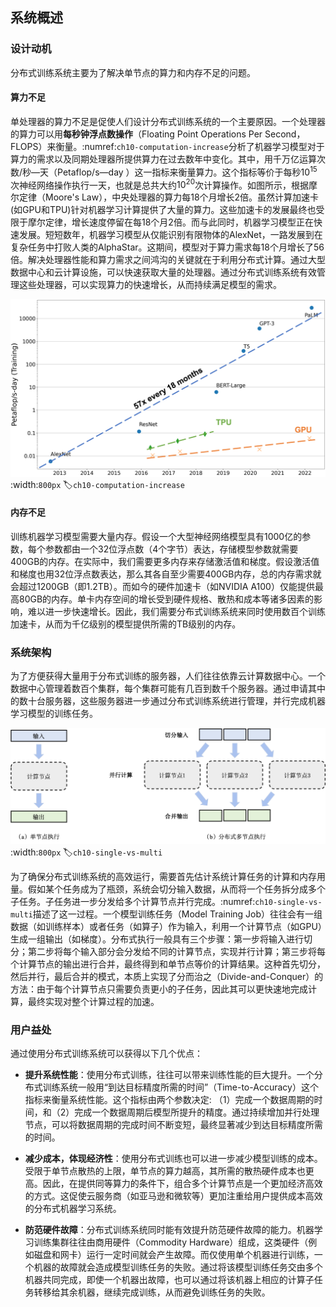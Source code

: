 ## 系统概述

### 设计动机

分布式训练系统主要为了解决单节点的算力和内存不足的问题。

#### 算力不足

单处理器的算力不足是促使人们设计分布式训练系统的一个主要原因。一个处理器的算力可以用**每秒钟浮点数操作**（Floating Point Operations Per Second，FLOPS）来衡量。:numref:`ch10-computation-increase`分析了机器学习模型对于算力的需求以及同期处理器所提供算力在过去数年中变化。其中，用千万亿运算次数/秒—天（Petaflop/s—day ）这一指标来衡量算力。这个指标等价于每秒$10^{15}$次神经网络操作执行一天，也就是总共大约$10^{20}$次计算操作。如图所示，根据摩尔定律（Moore's Law），中央处理器的算力每18个月增长2倍。虽然计算加速卡(如GPU和TPU)针对机器学习计算提供了大量的算力。这些加速卡的发展最终也受限于摩尔定律，增长速度停留在每18个月2倍。而与此同时，机器学习模型正在快速发展。短短数年，机器学习模型从仅能识别有限物体的AlexNet，一路发展到在复杂任务中打败人类的AlphaStar。这期间，模型对于算力需求每18个月增长了56倍。解决处理器性能和算力需求之间鸿沟的关键就在于利用分布式计算。通过大型数据中心和云计算设施，可以快速获取大量的处理器。通过分布式训练系统有效管理这些处理器，可以实现算力的快速增长，从而持续满足模型的需求。

![对比机器学习模型参数量增长和计算硬件的算力增长](../img/ch09/ch10-computation-increase.png)
:width:`800px`
:label:`ch10-computation-increase`

#### 内存不足

训练机器学习模型需要大量内存。假设一个大型神经网络模型具有1000亿的参数，每个参数都由一个32位浮点数（4个字节）表达，存储模型参数就需要400GB的内存。在实际中，我们需要更多内存来存储激活值和梯度。假设激活值和梯度也用32位浮点数表达，那么其各自至少需要400GB内存，总的内存需求就会超过1200GB（即1.2TB）。而如今的硬件加速卡（如NVIDIA A100）仅能提供最高80GB的内存。单卡内存空间的增长受到硬件规格、散热和成本等诸多因素的影响，难以进一步快速增长。因此，我们需要分布式训练系统来同时使用数百个训练加速卡，从而为千亿级别的模型提供所需的TB级别的内存。

### 系统架构

为了方便获得大量用于分布式训练的服务器，人们往往依靠云计算数据中心。一个数据中心管理着数百个集群，每个集群可能有几百到数千个服务器。通过申请其中的数十台服务器，这些服务器进一步通过分布式训练系统进行管理，并行完成机器学习模型的训练任务。

![单节点计算和多节点分布式计算](../img/ch09/ch10-single-vs-multi.png)
:width:`800px`
:label:`ch10-single-vs-multi`

为了确保分布式训练系统的高效运行，需要首先估计系统计算任务的计算和内存用量。假如某个任务成为了瓶颈，系统会切分输入数据，从而将一个任务拆分成多个子任务。子任务进一步分发给多个计算节点并行完成。:numref:`ch10-single-vs-multi`描述了这一过程。一个模型训练任务（Model Training Job）往往会有一组数据（如训练样本）或者任务（如算子）作为输入，利用一个计算节点（如GPU）生成一组输出（如梯度）。分布式执行一般具有三个步骤：第一步将输入进行切分；第二步将每个输入部分会分发给不同的计算节点，实现并行计算；第三步将每个计算节点的输出进行合并，最终得到和单节点等价的计算结果。这种首先切分，然后并行，最后合并的模式，本质上实现了分而治之（Divide-and-Conquer）的方法：由于每个计算节点只需要负责更小的子任务，因此其可以更快速地完成计算，最终实现对整个计算过程的加速。

### 用户益处

通过使用分布式训练系统可以获得以下几个优点：

-   **提升系统性能**：使用分布式训练，往往可以带来训练性能的巨大提升。一个分布式训练系统一般用“到达目标精度所需的时间”（Time-to-Accuracy）这个指标来衡量系统性能。这个指标由两个参数决定: （1）完成一个数据周期的时间，和（2）完成一个数据周期后模型所提升的精度。通过持续增加并行处理节点，可以将数据周期的完成时间不断变短，最终显著减少到达目标精度所需的时间。

-   **减少成本，体现经济性**：使用分布式训练也可以进一步减少模型训练的成本。受限于单节点散热的上限，单节点的算力越高，其所需的散热硬件成本也更高。因此，在提供同等算力的条件下，组合多个计算节点是一个更加经济高效的方式。这促使云服务商（如亚马逊和微软等）更加注重给用户提供成本高效的分布式机器学习系统。

-   **防范硬件故障**：分布式训练系统同时能有效提升防范硬件故障的能力。机器学习训练集群往往由商用硬件（Commodity Hardware）组成，这类硬件（例如磁盘和网卡）运行一定时间就会产生故障。而仅使用单个机器进行训练，一个机器的故障就会造成模型训练任务的失败。通过将该模型训练任务交由多个机器共同完成，即使一个机器出故障，也可以通过将该机器上相应的计算子任务转移给其余机器，继续完成训练，从而避免训练任务的失败。